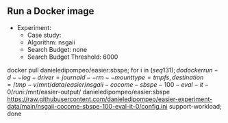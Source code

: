 
## Run a Docker image

 - Experiment: 
   - Case study: 
   - Algorithm: nsgaii
   - Search Budget: none
   - Search Budget Threshold: 6000

docker pull danieledipompeo/easier:sbspe; for i in $(seq 1 31); do docker run -d --log-driver=journald --rm --mount type=tmpfs,destination=/tmp -v /mnt/data/easier/nsgaii-cocome-sbspe-100-eval-it-0/run$i:/mnt/easier-output/ danieledipompeo/easier:sbspe https://raw.githubusercontent.com/danieledipompeo/easier-experiment-data/main/nsgaii-cocome-sbspe-100-eval-it-0/config.ini support-workload; done

